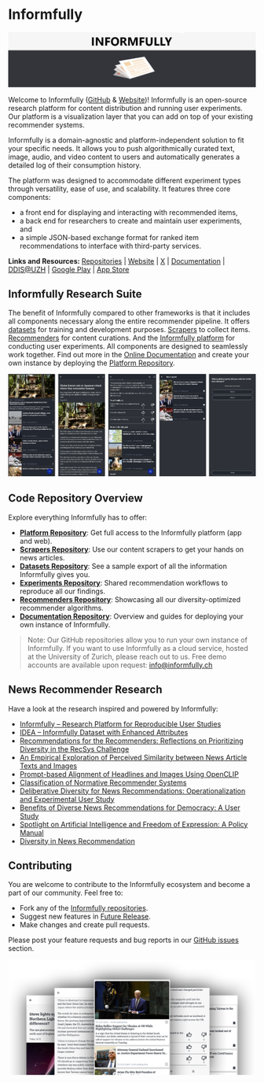 # Informfully

![Informfully](https://raw.githubusercontent.com/Informfully/Documentation/main/docs/source/img/logo_banner.png)

Welcome to Informfully ([GitHub](https://github.com/orgs/Informfully) & [Website](https://informfully.ch/))!
Informfully is an open-source research platform for content distribution and running user experiments.
Our platform is a visualization layer that you can add on top of your existing recommender systems.

Informfully is a domain-agnostic and platform-independent solution to fit your specific needs.
It allows you to push algorithmically curated text, image, audio, and video content to users and automatically generates a detailed log of their consumption history.

The platform was designed to accommodate different experiment types through versatility, ease of use, and scalability.
It features three core components:

* a front end for displaying and interacting with recommended items, 
* a back end for researchers to create and maintain user experiments, and
* a simple JSON-based exchange format for ranked item recommendations to interface with third-party services.

**Links and Resources:** [Repositories](https://github.com/orgs/Informfully/repositories) | [Website](https://informfully.ch) | [X](https://x.com/informfully) | [Documentation](https://informfully.readthedocs.io) | [DDIS@UZH](https://www.ifi.uzh.ch/en/ddis.html) | [Google Play](https://play.google.com/store/apps/details?id=ch.uzh.ifi.news) | [App Store](https://apps.apple.com/us/app/informfully/id1460234202)

## Informfully Research Suite

The benefit of Informfully compared to other frameworks is that it includes all components necessary along the entire recommender pipeline.
It offers [datasets](https://github.com/Informfully/Datasets) for training and development purposes.
[Scrapers](https://github.com/Informfully/Scrapers) to collect items.
[Recommenders](https://github.com/Informfully/Recommenders) for content curations.
And the [Informfully platform](https://github.com/Informfully/Platform) for conducting user experiments.
All components are designed to seamlessly work together.
Find out more in the [Online Documentation](https://informfully.readthedocs.io/en/latest/app.html) and create your own instance by deploying the  [Platform Repository](https://github.com/Informfully/Platform).

![Screenshots](https://raw.githubusercontent.com/Informfully/Documentation/main/docs/source/img/informfully_assets/informfully_app_screens.png)

## Code Repository Overview

Explore everything Informfully has to offer:

* **[Platform Repository](https://github.com/Informfully/Platform)**: Get full access to the Informfully platform (app and web).
* **[Scrapers Repository](https://github.com/Informfully/Scrapers)**: Use our content scrapers to get your hands on news articles.
* **[Datasets Repository](https://github.com/Informfully/Datasets)**: See a sample export of all the information Informfully gives you.
* **[Experiments Repository](https://github.com/Informfully/Experiments)**: Shared recommendation workflows to reproduce all our findings.
* **[Recommenders Repository](https://github.com/Informfully/Recommenders)**: Showcasing all our diversity-optimized recommender algorithms.
* **[Documentation Repository](https://github.com/Informfully/Documentation)**: Overview and guides for deploying your own instance of Informfully.

> Note: Our GitHub repositories allow you to run your own instance of Informfully.
If you want to use Informfully as a cloud service, hosted at the University of Zurich, please reach out to us.
Free demo accounts are available upon request: info@informfully.ch

<!--

## Modular Research Platform

Informfully features a fully modular design.
The app/web interfaces, the content scrapers, and the recommender system can be used together or in a stand-alone fashion (see the application diagram below for an overview).
There is no dependency across these components, as they communicate exclusively via shared document collections.
Please see the online documentation for how to get started with the [app/web interfaces](https://informfully.readthedocs.io/en/latest/install.html), the [content scrapers](https://informfully.readthedocs.io/en/latest/scrapers.html), and the [recommender system](https://informfully.readthedocs.io/en/latest/recommenders.html).

![Screenshots](https://raw.githubusercontent.com/Informfully/Documentation/refs/heads/main/docs/source/uml/application_architecture_v4.2.png)

-->

## News Recommender Research

Have a look at the research inspired and powered by Informfully:
<!-- * [Informfully Recommenders – A Reproducibility Framework for Diversity-aware Intra-session Recommendations](TBD) -->
<!-- * [D-RDW: Diversity-Driven Random Walks for News Recommender Systems](TBD) -->
* [Informfully – Research Platform for Reproducible User Studies](https://dl.acm.org/doi/10.1145/3640457.3688066)
* [IDEA – Informfully Dataset with Enhanced Attributes](https://ceur-ws.org/Vol-3898/paper1.pdf)
* [Recommendations for the Recommenders: Reflections on Prioritizing Diversity in the RecSys Challenge](https://dl.acm.org/doi/abs/10.1145/3687151.3687155)
* [An Empirical Exploration of Perceived Similarity between News Article Texts and Images](https://ceur-ws.org/Vol-3658/paper8.pdf)
* [Prompt-based Alignment of Headlines and Images Using OpenCLIP](https://ceur-ws.org/Vol-3658/paper7.pdf)
* [Classification of Normative Recommender Systems](https://ceur-ws.org/Vol-3639/short3.pdf)
* [Deliberative Diversity for News Recommendations: Operationalization and Experimental User Study](https://dl.acm.org/doi/abs/10.1145/3604915.3608834)
* [Benefits of Diverse News Recommendations for Democracy: A User Study](https://www.tandfonline.com/doi/full/10.1080/21670811.2021.2021804)
* [Spotlight on Artificial Intelligence and Freedom of Expression: A Policy Manual](https://papers.ssrn.com/sol3/papers.cfm?abstract_id=4060166)
* [Diversity in News Recommendation](https://drops.dagstuhl.de/entities/document/10.4230/DagMan.9.1.43)

## Contributing

You are welcome to contribute to the Informfully ecosystem and become a part of our community.
Feel free to:

- Fork any of the [Informfully repositories](https://github.com/Informfully/Documentation).
- Suggest new features in [Future Release](https://github.com/orgs/Informfully/projects/1).
- Make changes and create pull requests.

Please post your feature requests and bug reports in our [GitHub issues](https://github.com/Informfully/Documentation/issues) section.

![Screenshots](https://raw.githubusercontent.com/Informfully/Documentation/main/docs/source/img/app_screens.png)
